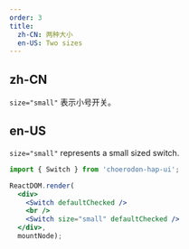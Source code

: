 ```yaml
---
order: 3
title:
  zh-CN: 两种大小
  en-US: Two sizes
---
```


## zh-CN

`size="small"` 表示小号开关。

## en-US

`size="small"` represents a small sized switch.

````jsx
import { Switch } from 'choerodon-hap-ui';

ReactDOM.render(
  <div>
    <Switch defaultChecked />
    <br />
    <Switch size="small" defaultChecked />
  </div>,
  mountNode);
````
